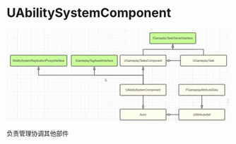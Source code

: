 # UAbilitySystemComponent

![image-20221020161707807](./UAbilitySystemComponent.assets/image-20221020161707807.png)

负责管理协调其他部件

